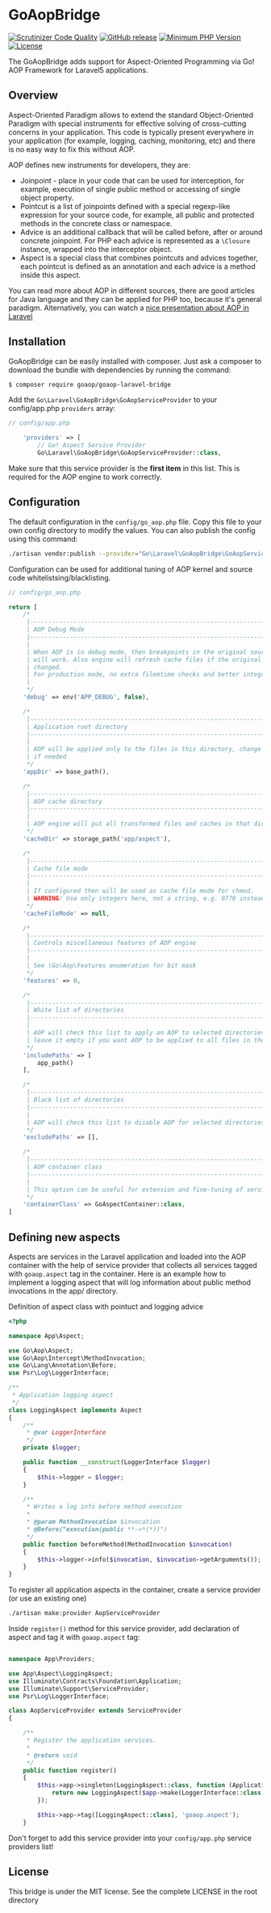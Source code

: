 GoAopBridge
==============

[![Scrutinizer Code Quality](https://scrutinizer-ci.com/g/goaop/goaop-laravel-bridge/badges/quality-score.png?b=master)](https://scrutinizer-ci.com/g/goaop/goaop-laravel-bridge/?branch=master)
[![GitHub release](https://img.shields.io/github/release/goaop/goaop-laravel-bridge.svg)](https://github.com/goaop/goaop-laravel-bridge/releases/latest)
[![Minimum PHP Version](http://img.shields.io/badge/php-%3E%3D%205.5-8892BF.svg)](https://php.net/)
[![License](https://img.shields.io/packagist/l/goaop/goaop-laravel-bridge.svg)](https://packagist.org/packages/goaop/goaop-laravel-bridge)

The GoAopBridge adds support for Aspect-Oriented Programming via Go! AOP Framework for Laravel5 applications.

Overview
--------

Aspect-Oriented Paradigm allows to extend the standard Object-Oriented Paradigm with special instruments for effective solving of cross-cutting concerns in your application. This code is typically present everywhere in your application (for example, logging, caching, monitoring, etc) and there is no easy way to fix this without AOP.

AOP defines new instruments for developers, they are:

 * Joinpoint - place in your code that can be used for interception, for example, execution of single public method or accessing of single object property.
 * Pointcut is a list of joinpoints defined with a special regexp-like expression for your source code, for example, all public and protected methods in the concrete class or namespace.
 * Advice is an additional callback that will be called before, after or around concrete joinpoint. For PHP each advice is represented as a `\Closure` instance, wrapped into the interceptor object.
 * Aspect is a special class that combines pointcuts and advices together, each pointcut is defined as an annotation and each advice is a method inside this aspect.
 
 You can read more about AOP in different sources, there are good articles for Java language and they can be applied for PHP too, because it's general paradigm. Alternatively, you can watch a [nice presentation about AOP in Laravel](http://slides.com/chrisflynn-1/aspect-oriented-architecture-in-laravel)

Installation
------------

GoAopBridge can be easily installed with composer. Just ask a composer to download the bundle with dependencies by running the command:

```bash
$ composer require goaop/goaop-laravel-bridge
```

Add the `Go\Laravel\GoAopBridge\GoAopServiceProvider` to your config/app.php `providers` array:
```php
// config/app.php

    'providers' => [
        // Go! Aspect Service Provider
        Go\Laravel\GoAopBridge\GoAopServiceProvider::class,
```
Make sure that this service provider is the **first item** in this list. This is required for the AOP engine to work correctly.

Configuration
-------------

The default configuration in the `config/go_aop.php` file. Copy this file to your own config directory to modify the values. You can also publish the config using this command: 

```bash
./artisan vendor:publish --provider="Go\Laravel\GoAopBridge\GoAopServiceProvider"
```

Configuration can be used for additional tuning of AOP kernel and source code whitelistsing/blacklisting.
```php
// config/go_aop.php

return [
    /*
     |--------------------------------------------------------------------------
     | AOP Debug Mode
     |--------------------------------------------------------------------------
     |
     | When AOP is in debug mode, then breakpoints in the original source code
     | will work. Also engine will refresh cache files if the original files were
     | changed.
     | For production mode, no extra filemtime checks and better integration with opcache
     |
     */
    'debug' => env('APP_DEBUG', false),

    /*
     |--------------------------------------------------------------------------
     | Application root directory
     |--------------------------------------------------------------------------
     |
     | AOP will be applied only to the files in this directory, change it to app_path()
     | if needed
     */
    'appDir' => base_path(),

    /*
     |--------------------------------------------------------------------------
     | AOP cache directory
     |--------------------------------------------------------------------------
     |
     | AOP engine will put all transformed files and caches in that directory
     */
    'cacheDir' => storage_path('app/aspect'),

    /*
     |--------------------------------------------------------------------------
     | Cache file mode
     |--------------------------------------------------------------------------
     |
     | If configured then will be used as cache file mode for chmod.
     | WARNING! Use only integers here, not a string, e.g. 0770 instead of '0770'
     */
    'cacheFileMode' => null,

    /*
     |--------------------------------------------------------------------------
     | Controls miscellaneous features of AOP engine
     |--------------------------------------------------------------------------
     |
     | See \Go\Aop\Features enumeration for bit mask
     */
    'features' => 0,

    /*
     |--------------------------------------------------------------------------
     | White list of directories
     |--------------------------------------------------------------------------
     |
     | AOP will check this list to apply an AOP to selected directories only,
     | leave it empty if you want AOP to be applied to all files in the appDir
     */
    'includePaths' => [
        app_path()
    ],

    /*
     |--------------------------------------------------------------------------
     | Black list of directories
     |--------------------------------------------------------------------------
     |
     | AOP will check this list to disable AOP for selected directories
     */
    'excludePaths' => [],

    /*
     |--------------------------------------------------------------------------
     | AOP container class
     |--------------------------------------------------------------------------
     |
     | This option can be useful for extension and fine-tuning of services
     */
    'containerClass' => GoAspectContainer::class,
]
```

Defining new aspects
--------------------

Aspects are services in the Laravel application and loaded into the AOP container with the help of service provider that collects all services tagged with `goaop.aspect` tag in the container. Here is an example how to implement a logging aspect that will log information about public method invocations in the app/ directory.


Definition of aspect class with pointuct and logging advice
```php
<?php

namespace App\Aspect;

use Go\Aop\Aspect;
use Go\Aop\Intercept\MethodInvocation;
use Go\Lang\Annotation\Before;
use Psr\Log\LoggerInterface;

/**
 * Application logging aspect
 */
class LoggingAspect implements Aspect
{
    /**
     * @var LoggerInterface
     */
    private $logger;

    public function __construct(LoggerInterface $logger)
    {
        $this->logger = $logger;
    }

    /**
     * Writes a log info before method execution
     *
     * @param MethodInvocation $invocation
     * @Before("execution(public **->*(*))")
     */
    public function beforeMethod(MethodInvocation $invocation)
    {
        $this->logger->info($invocation, $invocation->getArguments());
    }
}
```

To register all application aspects in the container, create a service provider (or use an existing one)
```bash
./artisan make:provider AopServiceProvider
```

Inside `register()` method for this service provider, add declaration of aspect and tag it with `goaop.aspect` tag:

```php

namespace App\Providers;

use App\Aspect\LoggingAspect;
use Illuminate\Contracts\Foundation\Application;
use Illuminate\Support\ServiceProvider;
use Psr\Log\LoggerInterface;

class AopServiceProvider extends ServiceProvider
{

    /**
     * Register the application services.
     *
     * @return void
     */
    public function register()
    {
        $this->app->singleton(LoggingAspect::class, function (Application $app) {
            return new LoggingAspect($app->make(LoggerInterface::class));
        });

        $this->app->tag([LoggingAspect::class], 'goaop.aspect');
    }
```

Don't forget to add this service provider into your `config/app.php` service providers list!

License
-------

This bridge is under the MIT license. See the complete LICENSE in the root directory
